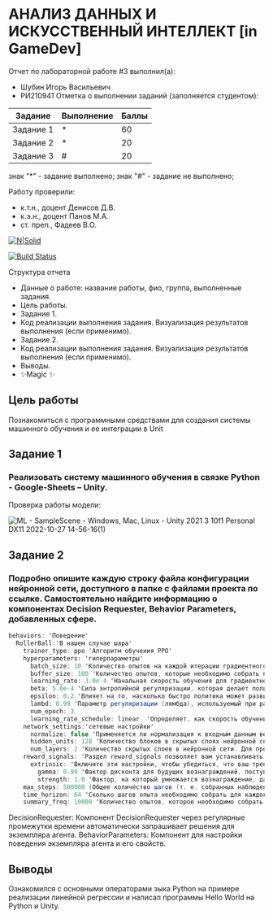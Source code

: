 # АНАЛИЗ ДАННЫХ И ИСКУССТВЕННЫЙ ИНТЕЛЛЕКТ [in GameDev]
Отчет по лабораторной работе #3 выполнил(а):
- Шубин Игорь Васильевич
- РИ210941
Отметка о выполнении заданий (заполняется студентом):

| Задание | Выполнение | Баллы |
| ------ | ------ | ------ |
| Задание 1 | * | 60 |
| Задание 2 | * | 20 |
| Задание 3 | # | 20 |

знак "*" - задание выполнено; знак "#" - задание не выполнено;

Работу проверили:
- к.т.н., доцент Денисов Д.В.
- к.э.н., доцент Панов М.А.
- ст. преп., Фадеев В.О.

[![N|Solid](https://cldup.com/dTxpPi9lDf.thumb.png)](https://nodesource.com/products/nsolid)

[![Build Status](https://travis-ci.org/joemccann/dillinger.svg?branch=master)](https://travis-ci.org/joemccann/dillinger)

Структура отчета

- Данные о работе: название работы, фио, группа, выполненные задания.
- Цель работы.
- Задание 1.
- Код реализации выполнения задания. Визуализация результатов выполнения (если применимо).
- Задание 2.
- Код реализации выполнения задания. Визуализация результатов выполнения (если применимо).
- Выводы.
- ✨Magic ✨

## Цель работы
Познакомиться с программными средствами для создания системы машинного обучения и ее интеграции в Unit

## Задание 1
### Реализовать систему машинного обучения в связке Python - Google-Sheets – Unity.
Проверка работы модели:

![ML - SampleScene - Windows, Mac, Linux - Unity 2021 3 10f1 Personal _DX11_ 2022-10-27 14-56-16(1)](https://user-images.githubusercontent.com/38161044/198255355-4b217afb-2404-4647-bbb8-02fefeaa4126.gif)


## Задание 2
### Подробно опишите каждую строку файла конфигурации нейронной сети, доступного в папке с файлами проекта по ссылке. Самостоятельно найдите информацию о компонентах Decision Requester, Behavior Parameters, добавленных сфере.
```c#
behaviors: 'Поведение'
  RollerBall:'В нашем случае шара'
    trainer_type: ppo 'Алгоритм обучения PPO'
    hyperparameters: 'гиперпараметры'
      batch_size: 10 'Количество опытов на каждой итерации градиентного спуска.)
      buffer_size: 100 'Количество опытов, которые необходимо собрать перед обновлением модели политики. Соответствует тому, сколько опытов должно быть собрано, прежде чем мы будем изучать или обновлять модель.)
      learning_rate: 3.0e-4 'Начальная скорость обучения для градиентного спуска. Соответствует силе каждого шага обновления градиентного спуска.)
      beta: 5.0e-4 'Сила энтропийной регуляризации, которая делает политику «более случайной». Это гарантирует, что агенты правильно исследуют пространство действий во время обучения. '
      epsilon: 0.2 'Влияет на то, насколько быстро политика может развиваться во время обучения. Соответствует допустимому порогу расхождения между старой и новой политикой при обновлении градиентного спуска.'
      lambd: 0.99 'Параметр регуляризации (лямбда), используемый при расчете обобщенной оценки преимущества (GAE). Это можно рассматривать как то, насколько агент полагается на свою текущую оценку стоимости при вычислении обновленной оценки стоимости. '
      num_epoch: 3
      learning_rate_schedule: linear  'Определяет, как скорость обучения изменяется с течением времени.'
    network_settings:'сетевые настройки'
      normalize: false 'Применяется ли нормализация к входным данным векторного наблюдения. Эта нормализация основана на скользящем среднем и дисперсии векторного наблюдения. '
      hidden_units: 128 'Количество блоков в скрытых слоях нейронной сети. Соответствуют количеству единиц в каждом полносвязном слое нейронной сети'
      num_layers: 2 'Количество скрытых слоев в нейронной сети. Для простых задач меньше слоев, скорее всего, будут обучать быстрее и эффективнее.'
    reward_signals: 'Раздел reward_signals позволяет вам устанавливать настройки как для внешних (т.е. основанных на окружающей среде), так и для внутренних сигналов вознаграждения (например, curiosity и GAIL). Каждый сигнал вознаграждения должен определять по крайней мере два параметра, силу и гамму, в дополнение к любым гиперпараметрам, специфичным для определенного класса.'
      extrinsic: 'Включите эти настройки, чтобы убедиться, что ваш тренировочный прогон включает в себя сигнал вознаграждения, основанный на окружающей среде.'
        gamma: 0.99 'Фактор дисконта для будущих вознаграждений, поступающих из окружающей среды. Это можно рассматривать как то, как далеко в будущем агент должен заботиться о возможных вознаграждениях.'
        strength: 1.0 'Фактор, на который умножается вознаграждение, данное средой. Типичные диапазоны будут варьироваться в зависимости от сигнала вознаграждения.)	
    max_steps: 500000 (Общее количество шагов (т. е. собранных наблюдений и предпринятых действий), которые необходимо выполнить в среде (или во всех средах при параллельном использовании нескольких) перед завершением процесса обучения.'
    time_horizon: 64 'Сколько шагов опыта необходимо собрать для каждого агента перед добавлением его в буфер опыта. Когда этот предел достигается до конца эпизода, оценка значения используется для прогнозирования общего ожидаемого вознаграждения из текущего состояния агента.'
    summary_freq: 10000 'Количество опытов, которое необходимо собрать перед созданием и отображением статистики обучения.'
```
DecisionRequester: Компонент DecisionRequester через регулярные промежутки времени автоматически запрашивает решения для экземпляра агента.
BehaviorParameters: Компонент для настройки поведения экземпляра агента и его свойств.


## Выводы

Ознакомился с основными операторами зыка Python на примере реализации линейной регрессии и написал программы Hello World на Python и Unity.
